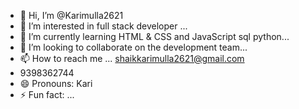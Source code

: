 - 👋 Hi, I’m @Karimulla2621
- 👀 I’m interested in full stack developer ...
- 🌱 I’m currently learning HTML & CSS and JavaScript sql python...
- 💞️ I’m looking to collaborate on the development team...
- 📫 How to reach me ... shaikkarimulla2621@gmail.com
- 9398362744
- 😄 Pronouns: Kari
- ⚡ Fun fact: ...

<!---
Karimulla2621/Karimulla2621 is a ✨ special ✨ repository because its `README.md` (this file) appears on your GitHub profile.
You can click the Preview link to take a look at your changes.
--->
